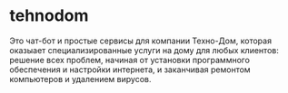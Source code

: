 # tehnodom
Это чат-бот и простые сервисы для компании Техно-Дом, которая оказыает специализированные услуги на дому для любых клиентов: 
решение всех проблем, начиная от установки программного обеспечения и настройки интернета, и заканчивая ремонтом компьютеров и удалением вирусов.
